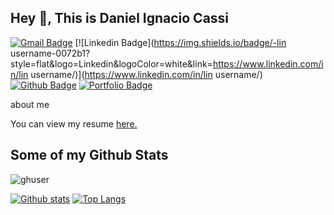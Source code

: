 ## Hey 👋, This is Daniel Ignacio Cassi
[![Gmail Badge](https://img.shields.io/badge/-dignaciocassi@gmail.com-c14438?style=flat&logo=Gmail&logoColor=white&link=mailto:dignaciocassi@gmail.com)](mailto:dignaciocassi@gmail.com) 
[![Linkedin Badge](https://img.shields.io/badge/-lin username-0072b1?style=flat&logo=Linkedin&logoColor=white&link=https://www.linkedin.com/in/lin username/)](https://www.linkedin.com/in/lin username/) [![Github Badge](https://img.shields.io/badge/-ghuser-grey?style=flat&logo=github&logoColor=white&link=https://github.com/ghuser/)](https://www.github.com/ghuser/) [![Portfolio Badge](https://img.shields.io/badge/portfolio-web-blue?style=flat&link=https://www.notion.so/dignacioc/Hola-Soy-Ignacio-Cassi-9c7eeeda8ad341a290e8aab898bf6bba/)](https://www.notion.so/dignacioc/Hola-Soy-Ignacio-Cassi-9c7eeeda8ad341a290e8aab898bf6bba/) <p align='left'>about me</p><p align='left'> You can view my resume <a href='resumelink ' target=_blank><u>here</u>.</a></p>
## Some of my Github Stats
<p align=left> <img src=https://komarev.com/ghpvc/?username=ghuser alt=ghuser /> </p>

[![Github stats](https://github-readme-stats.vercel.app/api?username=ghuser&show_icons=true&include_all_commits=true)](https://github.com/ghuser/github-readme-stats)
[![Top Langs](https://github-readme-stats.vercel.app/api/top-langs/?username=ghuser&layout=compact)](https://github.com/ghuser/github-readme-stats)
